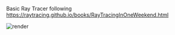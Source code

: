 Basic Ray Tracer following https://raytracing.github.io/books/RayTracingInOneWeekend.html

![render](https://github.com/user-attachments/assets/e588f4b8-24e1-481e-97b5-a0d94c1d1bc8)
